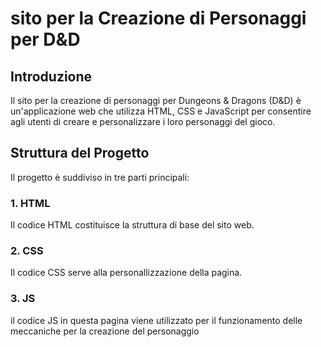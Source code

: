 # sito per la Creazione di Personaggi per D&D

## Introduzione

Il sito per la creazione di personaggi per Dungeons & Dragons (D&D) è un'applicazione web che utilizza HTML, CSS e JavaScript per consentire agli utenti di creare e personalizzare i loro personaggi del gioco.

## Struttura del Progetto

Il progetto è suddiviso in tre parti principali:

### 1. HTML

Il codice HTML costituisce la struttura di base del sito web.

### 2. CSS 

Il codice CSS serve alla personallizzazione della pagina.

### 3. JS 

il codice JS in questa pagina viene utilizzato per il funzionamento delle meccaniche per la creazione del personaggio

